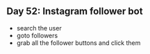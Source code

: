 ## Day 52: Instagram follower bot

- search the user
- goto followers
- grab all the follower buttons and click them
